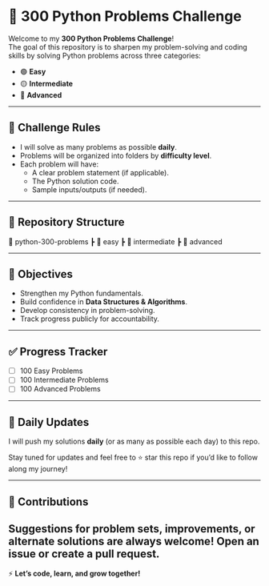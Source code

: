 # 🚀 300 Python Problems Challenge

Welcome to my **300 Python Problems Challenge**!  
The goal of this repository is to sharpen my problem-solving and coding skills by solving Python problems across three categories:  

- 🟢 **Easy**  
- 🟡 **Intermediate**  
- 🔴 **Advanced**

---

## 📌 Challenge Rules
- I will solve as many problems as possible **daily**.  
- Problems will be organized into folders by **difficulty level**.  
- Each problem will have:  
  - A clear problem statement (if applicable).  
  - The Python solution code.  
  - Sample inputs/outputs (if needed).  

---

## 📂 Repository Structure
📁 python-300-problems
┣ 📂 easy
┣ 📂 intermediate
┣ 📂 advanced




---

## 🎯 Objectives
- Strengthen my Python fundamentals.  
- Build confidence in **Data Structures & Algorithms**.  
- Develop consistency in problem-solving.  
- Track progress publicly for accountability.  

---

## ✅ Progress Tracker
- [ ] 100 Easy Problems  
- [ ] 100 Intermediate Problems  
- [ ] 100 Advanced Problems  

---

## 📅 Daily Updates
I will push my solutions **daily** (or as many as possible each day) to this repo.  

Stay tuned for updates and feel free to ⭐️ star this repo if you’d like to follow along my journey!  

---

## 🤝 Contributions
Suggestions for problem sets, improvements, or alternate solutions are always welcome! Open an issue or create a pull request.  
---

⚡ **Let’s code, learn, and grow together!**
